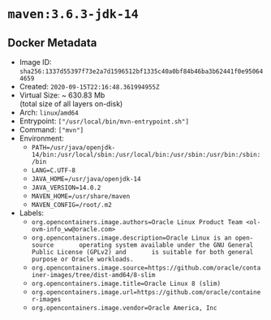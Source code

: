 # `maven:3.6.3-jdk-14`

## Docker Metadata

- Image ID: `sha256:1337d55397f73e2a7d1596512bf1335c40a0bf84b46ba3b62441f0e950644659`
- Created: `2020-09-15T22:16:48.361994955Z`
- Virtual Size: ~ 630.83 Mb  
  (total size of all layers on-disk)
- Arch: `linux`/`amd64`
- Entrypoint: `["/usr/local/bin/mvn-entrypoint.sh"]`
- Command: `["mvn"]`
- Environment:
  - `PATH=/usr/java/openjdk-14/bin:/usr/local/sbin:/usr/local/bin:/usr/sbin:/usr/bin:/sbin:/bin`
  - `LANG=C.UTF-8`
  - `JAVA_HOME=/usr/java/openjdk-14`
  - `JAVA_VERSION=14.0.2`
  - `MAVEN_HOME=/usr/share/maven`
  - `MAVEN_CONFIG=/root/.m2`
- Labels:
  - `org.opencontainers.image.authors=Oracle Linux Product Team <ol-ovm-info_ww@oracle.com>`
  - `org.opencontainers.image.description=Oracle Linux is an open-source       operating system available under the GNU General Public License (GPLv2) and       is suitable for both general purpose or Oracle workloads.`
  - `org.opencontainers.image.source=https://github.com/oracle/container-images/tree/dist-amd64/8-slim`
  - `org.opencontainers.image.title=Oracle Linux 8 (slim)`
  - `org.opencontainers.image.url=https://github.com/oracle/container-images`
  - `org.opencontainers.image.vendor=Oracle America, Inc`
